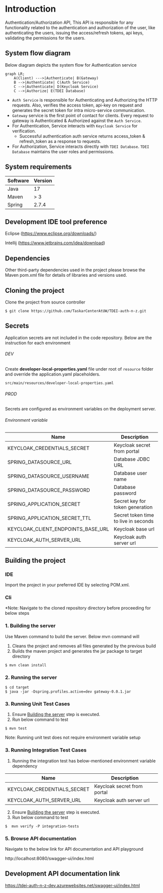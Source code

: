 # Introduction

Authentication/Authorization API, This API is responsible for any functionality related to the authentication and
authorization of
the
user, like authenticating the users, issuing the access/refresh tokens, api keys, validating the permissions for the
users.

## System flow diagram

Below diagram depicts the system flow for Authentication service

```mermaid
graph LR;
    A(Client) --->|Authenticate| B(Gateway) 
    B -->|Authenticate| C(Auth Service) 
    C -->|Authenticate| D(Keycloak Service)
    C -->|Authorize| E(TDEI Database)
```

- `Auth Service` is responsible for Authenticating and Authorizing the HTTP requests. Also, verifies the access token,
  api-key on request and generates the secret token
  for intra micro-service communication.
- `Gateway` service is the first point of contact for clients. Every request to gateway is Authenticated & Authorized
  against
  the `Auth Service`.
- For Authentication, Service interacts with `Keycloak Service` for verification.
    - Successful authentication auth service returns access_token & refresh_token as a response to requests.
- For Authorization, Service interacts directly with `TDEI Database`. `TDEI Database` maintains the user
  roles and permissions.

## System requirements

| Software | Version |
|----------|---------|
| Java     | 17      |
| Maven    | > 3     |
| Spring   | 2.7.4   |

## Development IDE tool preference

Eclipse (https://www.eclipse.org/downloads/)

Intellij (https://www.jetbrains.com/idea/download)

## Dependencies

Other third-party dependencies used in the project please browse the Maven pom.xml file for details of libraries and
versions used.

## Cloning the project

Clone the project from source controller

```shell
$ git clone https://github.com/TaskarCenterAtUW/TDEI-auth-n-z.git
```

## Secrets

Application secrets are not included in the code repository. Below are the instruction for each environment

###### DEV

Create **developer-local-properties.yaml** file under root of `resource` folder and override the application.yaml
placeholders.

```src/main/resources/developer-local-properties.yaml```

###### PROD

Secrets are configured as environment variables on the deployment server.

###### Environment variable

| Name                                | Description                          |
|-------------------------------------|--------------------------------------|
| KEYCLOAK_CREDENTIALS_SECRET         | Keycloak secret from portal          |
| SPRING_DATASOURCE_URL               | Database JDBC URL                    |
| SPRING_DATASOURCE_USERNAME          | Database user name                   |
| SPRING_DATASOURCE_PASSWORD          | Database password                    |
| SPRING_APPLICATION_SECRET           | Secret key for token generation      |
| SPRING_APPLICATION_SECRET_TTL       | Secret token time to live in seconds |
| KEYCLOAK_CLIENT_ENDPOINTS_BASE_URL  | Keycloak base url                    |
| KEYCLOAK_AUTH_SERVER_URL            | Keycloak auth server url             |

## Building the project

### IDE

Import the project in your preferred IDE by selecting POM.xml.

### Cli

*Note: Navigate to the cloned repository directory before proceeding for below steps

### 1. Building the server

Use Maven command to build the server. Below mvn command will

1. Cleans the project and removes all files generated by the previous build
2. Builds the maven project and generates the jar package to target directory

```
$ mvn clean install
```

### 2. Running the server

```
$ cd target
$ java -jar -Dspring.profiles.active=dev gateway-0.0.1.jar
```

### 3. Running Unit Test Cases

1. Ensure [Building the server](#1-building-the-server) step is executed.
2. Run below command to test

```
$ mvn test
```

Note: Running unit test does not require environment variable setup

### 3. Running Integration Test Cases

1. Running the integration test has below-mentioned environment variable dependency

|  Name   | Description                          |
|-----|--------------------------------------|
|  KEYCLOAK_CREDENTIALS_SECRET | Keycloak secret from portal          |
|  KEYCLOAK_AUTH_SERVER_URL | Keycloak auth server url             |

2. Ensure [Building the server](#1-building-the-server) step is executed.
3. Run below command to test

```
$  mvn verify -P integration-tests
```

### 5. Browse API documentation

Navigate to the below link for API documentation and API playground

http://localhost:8080/swagger-ui/index.html

## Development API documentation link

https://tdei-auth-n-z-dev.azurewebsites.net/swagger-ui/index.html